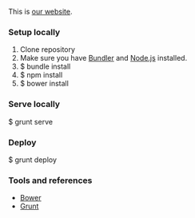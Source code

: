 This is [our website](http://www.kollegorna.se).

### Setup locally

1. Clone repository
2. Make sure you have [Bundler](https://rubygems.org/gems/bundler) and [Node.js](http://nodejs.org) installed.
2. $ bundle install
3. $ npm install
4. $ bower install

### Serve locally

$ grunt serve

### Deploy

$ grunt deploy

### Tools and references

* [Bower](http://www.bower.io)
* [Grunt](http://www.gruntjs.com)
